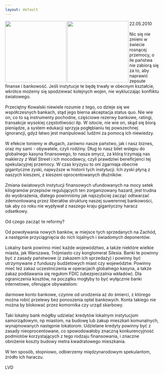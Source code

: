 ```yaml
---
layout: default
---
```

<img src="{{site.baseurl}}\articles\pictures\465.bankwarszawa.jpg" align="left" HSPACE=”50” VSPACE=”50” width="200"><img src="{{site.baseurl}}\articles\pictures\.jpg" align="left" HSPACE=”50” VSPACE=”50” width="200"><!--36--><p>
22.05.2010<br><br>Nic się nie zmieni w świecie rosnącej przemocy, o ile państwa nie zabiorą się za to, aby naprawić zepsute finanse i bankowość. Jeśli instytucje te będę trwały w obecnym kształcie, wkrótce możemy się spodziewać kolejnych wojen, nie wykluczając konfliktu światowego.<br><br>Przeciętny Kowalski niewiele rozumie z tego, co dzieje się we współczesnych bankach, stąd jego bierna akceptacja status quo. Nie wie on, co to są instrumenty pochodne, częściowe rezerwy bankowe, ratingi, transakcje wysokiej częstotliwości itp. W istocie, nie wie on, skąd się biorą pieniądze, a system edukacji sprzyja pogłębianiu tej powszechnej ignorancji, gdyż łatwo jest manipulować ludźmi za pomocą ich niewiedzy.<br><br>W efekcie toniemy w długach, zarówno nasze państwo, jak i nasz biznes, oraz my sami - obywatele, czyli rodziny. Dług to nasz bilet wstępu do globalnego kasyna finansowego, to nasza smycz, za którą trzymają nas maklerzy z Wall Street i ich mocodawcy, czyli prawdziwi beneficjenci tej spekulacyjnej przemocy. W czas kryzysu to oni zgarniaja obecnie gigantyczne zyski, najwyższe w historii tych instytucji. Ich zyski płyną z naszych kieszeni, z kieszeni oprocentowanych dłużników.<br><br>Zmiana światowych instytucji finansowych ufundowanych na mocy setek kilogramów przepisów regulujących ten zorganizowany hazard, jest trudna do wyobrażenia, dlatego powinniśmy jak najszybciej zacząć odtwarzać zdemontowaną przez liberałów strukturę naszej suwerennej bankowości, tak aby co roku nie wypływał z naszego kraju gigantyczny haracz odsetkowy.<br><br>Od czego zacząć te reformy?<br><br>Od powoływania nowych banków, w miejsce tych sprzedanych na Zachód, a następnie przyciągnięcia do nich lojalnych i świadomych deponentów.<br><br>Lokalny bank powinno mieć każde województwo, a także niektóre wielkie miasta, jak Warszawa, Trójmiasto czy konglomerat Silesia. Banki te powinny być z zasady państwowe (z zakazem ich sprzedaży) i powinny być utrzymywane z funduszy budżetowych miast czy województw. Powinny mieć też zakaz uczestniczenia w operacjach globalnego kasyna, a także zakaz poddawania się regułom FDIC (ubezpieczalnia wkładów). Dla ograniczenia kosztów, na początku mogłyby to być wyłącznie banki internetowe, oferujące obywatelom:<br><br> darmowe konto bankowe, czynne od urodzenia aż do śmierci, z
którego można robić przelewy bez ponoszenia opłat bankowych. Konta takiego nie można by blokować przez komornika czy urząd skarbowy.<br><br>Taki lokalny bank mógłby udzielać kredytów lokalnym instytucjom samorządowym, np miastom, na budowę lub zakup mieszkań komunalnych, wynajmowanych następnie lokatorom. Udzielane kredyty powinny być z zasady nieoprocentowane, co spowodowałoby znaczną konkurencyjność podmiotów korzystających z tego rodzaju finansowania, i znaczne obniżenie koszty budowy metra kwadratowego mieszkania.<br><br>W ten sposób, stopniowo, odbierzemy międzynarodowym spekulantom, źródło ich haraczu.<br><br>LVD<br></p>
